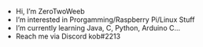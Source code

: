 - Hi, I’m ZeroTwoWeeb
- I’m interested in Prorgamming/Raspberry Pi/Linux Stuff
- I’m currently learning Java, C, Python, Arduino C...
- Reach me via Discord kob#2213
